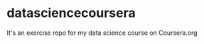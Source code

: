 datasciencecoursera
===================

It's an exercise repo for my data science course on Coursera.org
